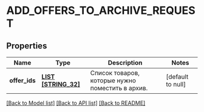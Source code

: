 # ADD_OFFERS_TO_ARCHIVE_REQUEST

## Properties
Name | Type | Description | Notes
------------ | ------------- | ------------- | -------------
**offer_ids** | [**LIST [STRING_32]**](STRING_32.md) | Список товаров, которые нужно поместить в архив. | [default to null]

[[Back to Model list]](../README.md#documentation-for-models) [[Back to API list]](../README.md#documentation-for-api-endpoints) [[Back to README]](../README.md)


